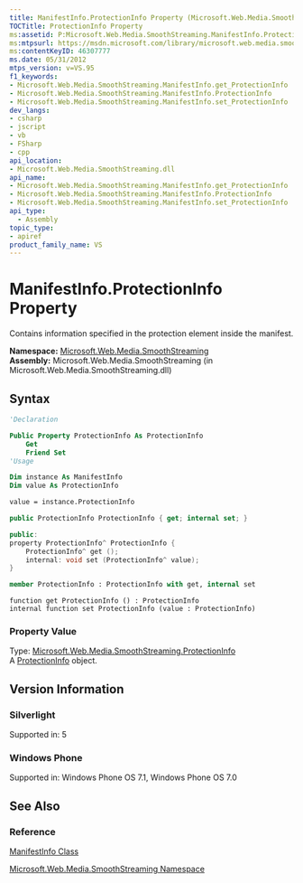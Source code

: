 ```yaml
---
title: ManifestInfo.ProtectionInfo Property (Microsoft.Web.Media.SmoothStreaming)
TOCTitle: ProtectionInfo Property
ms:assetid: P:Microsoft.Web.Media.SmoothStreaming.ManifestInfo.ProtectionInfo
ms:mtpsurl: https://msdn.microsoft.com/library/microsoft.web.media.smoothstreaming.manifestinfo.protectioninfo(v=VS.95)
ms:contentKeyID: 46307777
ms.date: 05/31/2012
mtps_version: v=VS.95
f1_keywords:
- Microsoft.Web.Media.SmoothStreaming.ManifestInfo.get_ProtectionInfo
- Microsoft.Web.Media.SmoothStreaming.ManifestInfo.ProtectionInfo
- Microsoft.Web.Media.SmoothStreaming.ManifestInfo.set_ProtectionInfo
dev_langs:
- csharp
- jscript
- vb
- FSharp
- cpp
api_location:
- Microsoft.Web.Media.SmoothStreaming.dll
api_name:
- Microsoft.Web.Media.SmoothStreaming.ManifestInfo.get_ProtectionInfo
- Microsoft.Web.Media.SmoothStreaming.ManifestInfo.ProtectionInfo
- Microsoft.Web.Media.SmoothStreaming.ManifestInfo.set_ProtectionInfo
api_type:
  - Assembly
topic_type:
- apiref
product_family_name: VS
---
```


# ManifestInfo.ProtectionInfo Property

Contains information specified in the protection element inside the manifest.

**Namespace:**  [Microsoft.Web.Media.SmoothStreaming](microsoft-web-media-smoothstreaming-namespace_1.md)  
**Assembly:**  Microsoft.Web.Media.SmoothStreaming (in Microsoft.Web.Media.SmoothStreaming.dll)

## Syntax

```vb
'Declaration

Public Property ProtectionInfo As ProtectionInfo
    Get
    Friend Set
'Usage

Dim instance As ManifestInfo
Dim value As ProtectionInfo

value = instance.ProtectionInfo
```

```csharp
public ProtectionInfo ProtectionInfo { get; internal set; }
```

```cpp
public:
property ProtectionInfo^ ProtectionInfo {
    ProtectionInfo^ get ();
    internal: void set (ProtectionInfo^ value);
}
```

``` fsharp
member ProtectionInfo : ProtectionInfo with get, internal set
```

```jscript
function get ProtectionInfo () : ProtectionInfo
internal function set ProtectionInfo (value : ProtectionInfo)
```

### Property Value

Type: [Microsoft.Web.Media.SmoothStreaming.ProtectionInfo](protectioninfo-class-microsoft-web-media-smoothstreaming_1.md)  
A [ProtectionInfo](protectioninfo-class-microsoft-web-media-smoothstreaming_1.md) object.

## Version Information

### Silverlight

Supported in: 5  

### Windows Phone

Supported in: Windows Phone OS 7.1, Windows Phone OS 7.0  

## See Also

### Reference

[ManifestInfo Class](manifestinfo-class-microsoft-web-media-smoothstreaming_1.md)

[Microsoft.Web.Media.SmoothStreaming Namespace](microsoft-web-media-smoothstreaming-namespace_1.md)
